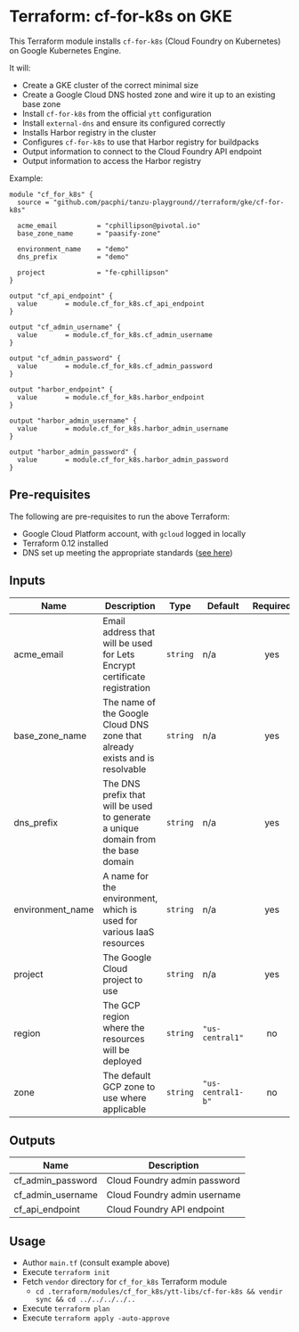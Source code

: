 # Terraform: cf-for-k8s on GKE

This Terraform module installs `cf-for-k8s` (Cloud Foundry on Kubernetes) on Google Kubernetes Engine.

It will:
- Create a GKE cluster of the correct minimal size
- Create a Google Cloud DNS hosted zone and wire it up to an existing base zone
- Install `cf-for-k8s` from the official `ytt` configuration
- Install `external-dns` and ensure its configured correctly
- Installs Harbor registry in the cluster
- Configures `cf-for-k8s` to use that Harbor registry for buildpacks
- Output information to connect to the Cloud Foundry API endpoint
- Output information to access the Harbor registry

Example:

```
module "cf_for_k8s" {
  source = "github.com/pacphi/tanzu-playground//terraform/gke/cf-for-k8s"

  acme_email          = "cphillipson@pivotal.io"
  base_zone_name      = "paasify-zone"

  environment_name    = "demo"
  dns_prefix          = "demo"

  project             = "fe-cphillipson"
}

output "cf_api_endpoint" {
  value       = module.cf_for_k8s.cf_api_endpoint
}

output "cf_admin_username" {
  value       = module.cf_for_k8s.cf_admin_username
}

output "cf_admin_password" {
  value       = module.cf_for_k8s.cf_admin_password
}

output "harbor_endpoint" {
  value       = module.cf_for_k8s.harbor_endpoint
}

output "harbor_admin_username" {
  value       = module.cf_for_k8s.harbor_admin_username
}

output "harbor_admin_password" {
  value       = module.cf_for_k8s.harbor_admin_password
}
```

## Pre-requisites

The following are pre-requisites to run the above Terraform:
- Google Cloud Platform account, with `gcloud` logged in locally
- Terraform 0.12 installed
- DNS set up meeting the appropriate standards ([see here](/terraform/docs/dns.md))

## Inputs

| Name | Description | Type | Default | Required |
|------|-------------|------|---------|:-----:|
| acme\_email | Email address that will be used for Lets Encrypt certificate registration | `string` | n/a | yes |
| base\_zone\_name | The name of the Google Cloud DNS zone that already exists and is resolvable | `string` | n/a | yes |
| dns\_prefix | The DNS prefix that will be used to generate a unique domain from the base domain | `string` | n/a | yes |
| environment\_name | A name for the environment, which is used for various IaaS resources | `string` | n/a | yes |
| project | The Google Cloud project to use | `string` | n/a | yes |
| region | The GCP region where the resources will be deployed | `string` | `"us-central1"` | no |
| zone | The default GCP zone to use where applicable | `string` | `"us-central1-b"` | no |

## Outputs

| Name | Description |
|------|-------------|
| cf\_admin\_password | Cloud Foundry admin password |
| cf\_admin\_username | Cloud Foundry admin username |
| cf\_api\_endpoint | Cloud Foundry API endpoint |

## Usage

* Author `main.tf` (consult example above)
* Execute `terraform init`
* Fetch `vendor` directory for `cf_for_k8s` Terraform module
  * `cd .terraform/modules/cf_for_k8s/ytt-libs/cf-for-k8s && vendir sync && cd ../../../../..`
* Execute `terraform plan`
* Execute `terraform apply -auto-approve`